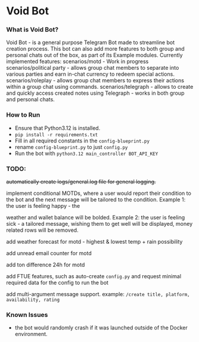 # Void Bot

### What is Void Bot?
Void Bot - is a general purpose Telegram Bot made to streamline bot creation process.
This bot can also add more features to both group and personal chats out of the box, as part of its Example modules.
Currently implemented features:
scenarios/motd - Work in progress
scenarios/political party - allows group chat members to separate into various parties and earn in-chat currency to redeem special actions.
scenarios/roleplay - allows group chat members to express their actions within a group chat using commands.
scenarios/telegraph - allows to create and quickly access created notes using Telegraph - works in both group and personal chats.


### How to Run
- Ensure that Python3.12 is installed.
- ```pip install -r requirements.txt ```
- Fill in all required constants in the ``config-blueprint.py``
- rename ``config-blueprint.py`` to just ``config.py``
- Run the bot with ``python3.12 main_controller BOT_API_KEY``

### TODO:
~~automatically create logs/general.log file for general logging.~~

implement conditional MOTDs, where a user would report their condition to the bot and the next message will be tailored to the condition. Example 1: the user is feeling happy - the 

weather and wallet balance will be bolded. Example 2: the user is feeling sick - a tailored message, wishing them to get well will be displayed, money related rows will be removed.

add weather forecast for motd - highest & lowest temp + rain possibility

add unread email counter for motd

add ton difference 24h for motd

add FTUE features, such as auto-create ``config.py`` and request minimal required data for the config to run the bot

add multi-argument message support. example: `/create title, platform, availability, rating`

### Known Issues
- the bot would randomly crash if it was launched outside of the Docker environment.
